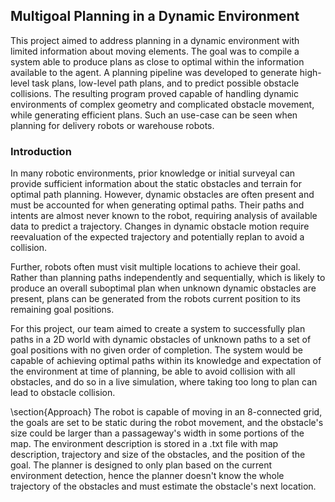 ## Multigoal Planning in a Dynamic Environment


This project aimed to address planning in a dynamic environment with limited information about moving elements. The goal was to compile a system able to produce plans as close to optimal within the information available to the agent. A planning pipeline was developed to generate high-level task plans, low-level path plans, and to predict possible obstacle collisions. The resulting program proved capable of handling dynamic environments of complex geometry and complicated obstacle movement, while generating efficient plans. Such an use-case can be seen when planning for delivery robots or warehouse robots.

### Introduction

In many robotic environments, prior knowledge or initial surveyal can provide sufficient information about the static obstacles and terrain for optimal path planning. However, dynamic obstacles are often present and must be accounted for when generating optimal paths. Their paths and intents are almost never known to the robot, requiring analysis of available data to predict a trajectory. Changes in dynamic obstacle motion require reevaluation of the expected trajectory and potentially replan to avoid a collision.

Further, robots often must visit multiple locations to achieve their goal. Rather than planning paths independently and sequentially, which is likely to produce an overall suboptimal plan when unknown dynamic obstacles are present, plans can be generated from the robots current position to its remaining goal positions.

For this project, our team aimed to create a system to successfully plan paths in a 2D world with dynamic obstacles of unknown paths to a set of goal positions with no given order of completion. The system would be capable of achieving optimal paths within its knowledge and expectation of the environment at time of planning, be able to avoid collision with all obstacles, and do so in a live simulation, where taking too long to plan can lead to obstacle collision.

\section{Approach}
The robot is capable of moving in an 8-connected grid, the goals are set to be static during the robot movement, and the obstacle's size could be larger than a passageway's width in some portions of the map. The environment description is stored in a .txt file with map description, trajectory and size of the obstacles, and the position of the goal. The planner is designed to only plan based on the current environment detection, hence the planner doesn't know the whole trajectory of the obstacles and must estimate the obstacle's next location.

